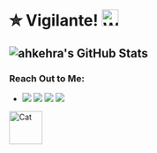 # ✮ Vigilante!  <img height="30" src="https://raw.githubusercontent.com/ahkehra/ahkehra/main/assets/mona-whisper.gif" alt="Whispering Mona"/>
## ![ahkehra's GitHub Stats](https://github-readme-stats.vercel.app/api?username=ahkehra&bg_color=000&show_icons=true&count_private=true&hide_border=true&text_color=fffafa&title_color=ff0000&include_all_commits=true)
### Reach Out to Me:
- [![](https://img.shields.io/badge/-Gmail-c14438?style=flat-square&logo=gmail&logoColor=white)](mailto:vishal.rockstar7011@gmail.com) [![](https://img.shields.io/badge/-Twitter-1C9CEA?style=flat-square&logo=twitter&logoColor=white)](https://mobile.twitter.com/ahkehra) [![](https://img.shields.io/badge/-Instagram-c13584?style=flat-square&logo=instagram&logoColor=white)](https://www.instagram.com/ahkehra) [![](https://img.shields.io/badge/Telegram-2CA5E0?style=flat-square&logo=telegram&logoColor=white)](https://t.me/ahkehra)
<img height="60" src="https://raw.githubusercontent.com/ahkehra/ahkehra/main/assets/cat.gif" alt="Cat"/>

